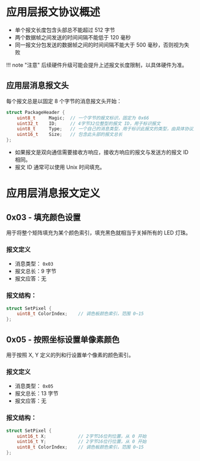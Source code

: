 # 应用层报文协议概述

* 单个报文长度包含头部总不能超过 512 字节
* 两个数据帧之间发送的时间间隔不能低于 120 毫秒
* 同一报文分包发送的数据帧之间的时间间隔不能大于 500 毫秒，否则视为失败

!!! note "注意"
    后续硬件升级可能会提升上述报文长度限制，以具体硬件为准。

## 应用层消息报文头

每个报文总是以固定 8 个字节的消息报文头开始：

```c
struct PackageHeader {
    uint8_t     Magic;  // 一个字节的报文标识，固定为 0x66
    uint32_t    ID;     // 4字节32位整型的报文 ID，用于标识报文
    uint8_t     Type;   // 一个自己的消息类型，用于标识此报文的类型，由具体协议定义。
    uint16_t    Size;   // 包含此头部的报文总长
};
```

* 如果报文是双向通信需要接收方响应，接收方响应的报文与发送方的报文 ID 相同。
* 报文 ID 通常可以使用 Unix 时间填充。


# 应用层消息报文定义

## 0x03 - 填充颜色设置

用于将整个矩阵填充为某个颜色索引，填充黑色就相当于关掉所有的 LED 灯珠。

### 报文定义

* 消息类型： `0x03`
* 报文总长：9 字节
* 报文应答：无

### 报文结构：

```c
struct SetPixel {
    uint8_t ColorIndex;    // 调色板颜色索引，范围 0~15
};
```

## 0x05 - 按照坐标设置单像素颜色

用于按照 X, Y 定义的列和行设置单个像素的颜色索引。

### 报文定义

* 消息类型： `0x05`
* 报文总长：13 字节
* 报文应答：无

### 报文结构：

```c
struct SetPixel {
    uint16_t X;            // 2字节16位列位置，从 0 开始
    uint16_t Y;            // 2字节16位行位置，从 0 开始
    uint8_t ColorIndex;    // 调色板颜色索引，范围 0~15
};
```